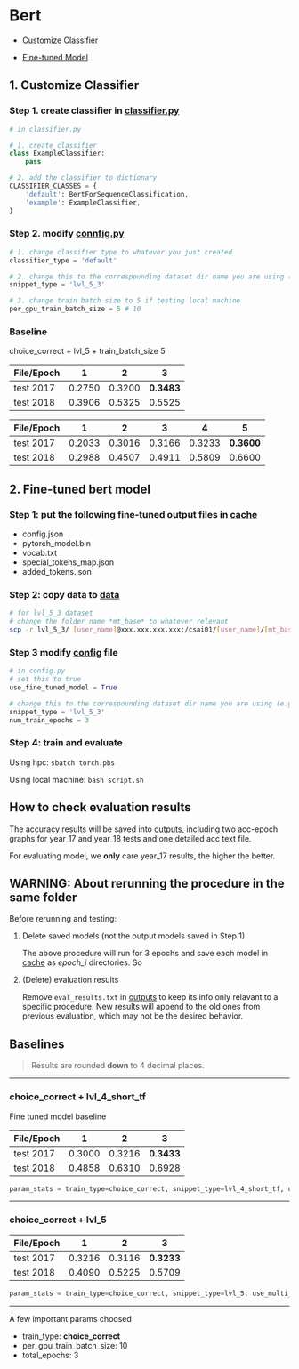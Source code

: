 # Bert

- [Customize Classifier](#Use-customized-classifier)

- [Fine-tuned Model](#Use-fine-tuned-bert-model)

## 1. Customize Classifier

### Step 1. create classifier in [classifier.py](./classifier.py)

```py
# in classifier.py

# 1. create classifier
class ExampleClassifier:
    pass

# 2. add the classifier to dictionary
CLASSIFIER_CLASSES = {
    'default': BertForSequenceClassification,
    'example': ExampleClassifier,
}
```

### Step 2. modify [connfig.py](./config.py)

```py
# 1. change classifier type to whatever you just created
classifier_type = 'default'

# 2. change this to the correspounding dataset dir name you are using (e.g. lvl_5, lvl_4_short_tf)
snippet_type = 'lvl_5_3'

# 3. change train batch size to 5 if testing local machine
per_gpu_train_batch_size = 5 # 10
```

### Baseline

choice_correct + lvl_5 + train_batch_size 5

| File/Epoch    | 1        | 2      | 3       |
| ------------- |:--------:| :-----:| :---:   |
| test 2017     | 0.2750   | 0.3200 | **0.3483**  |
| test 2018     | 0.3906   | 0.5325 | 0.5525  |

| File/Epoch    | 1        | 2      | 3       | 4    | 5    |
| ------------- |:--------:| :-----:| :---:   |:----:         |:----:  |
| test 2017     | 0.2033   | 0.3016 | 0.3166  | 0.3233    |  **0.3600**   |
| test 2018     | 0.2988   | 0.4507 | 0.4911    | 0.5809    |  0.6600   |

## 2. Fine-tuned bert model

### Step 1: put the following fine-tuned output files in [cache](./cache/)

- config.json
- pytorch_model.bin  
- vocab.txt
- special_tokens_map.json
- added_tokens.json

### Step 2: copy data to [data](./data/)

```bash
# for lvl_5_3 dataset
# change the folder name *mt_base* to whatever relevant
scp -r lvl_5_3/ [user_name]@xxx.xxx.xxx.xxx:/csai01/[user_name]/[mt_base]
```

### Step 3 modify [config](./config.py#L10-L12) file

```py
# in config.py
# set this to true
use_fine_tuned_model = True

# change this to the correspounding dataset dir name you are using (e.g. lvl_5, lvl_4_short_tf)
snippet_type = 'lvl_5_3'
num_train_epochs = 3
```

### Step 4: train and evaluate

Using hpc: `sbatch torch.pbs`

Using local machine: `bash script.sh`

## How to check evaluation results

The accuracy results will be saved into [outputs](./outputs), including two acc-epoch graphs for year_17 and year_18 tests and one detailed acc text file.

For evaluating model, we **only** care year_17 results, the higher the better.

## WARNING: About rerunning the procedure in the same folder

Before rerunning and testing:

1. Delete saved models (not the output models saved in Step 1)

    The above procedure will run for 3 epochs and save each model in [cache](./cache/) as *epoch_i* directories. So

2. (Delete) evaluation results

    Remove `eval_results.txt` in [outputs](./outputs) to keep its info only relavant to a specific procedure. New results will append to the old ones from previous evaluation, which may not be the desired behavior.

## Baselines

> Results are rounded **down** to 4 decimal places.

---

### choice_correct + lvl_4_short_tf

Fine tuned model baseline

| File/Epoch    | 1        | 2      | 3       |
| ------------- |:--------:| :-----:| :---:   |
| test 2017     | 0.3000   | 0.3216 | **0.3433**  |
| test 2018     | 0.4858   | 0.6310 | 0.6928  |

```py
param_stats = train_type=choice_correct, snippet_type=lvl_4_short_tf, use_multi_gpu=False, visdom_name=lvl_4_short_tf, use_fine_tuned_model=False,  total_epochs=3, train_file=test_18_choice_correct.tsv, max_seq_length=512, per_gpu_train_batch_size=10, per_gpu_eval_batch_size=5
```

---

### choice_correct + lvl_5

| File/Epoch    | 1        | 2      | 3       |
| ------------- |:--------:| :-----:| :---:   |
| test 2017     | 0.3216   | 0.3116 | **0.3233**  |
| test 2018     | 0.4090   | 0.5225 | 0.5709  |

```py
param_stats = train_type=choice_correct, snippet_type=lvl_5, use_multi_gpu=False, visdom_name=lvl_5, use_fine_tuned_model=False,  total_epochs=3, train_file=test_18_choice_correct.tsv, max_seq_length=512, per_gpu_train_batch_size=10, per_gpu_eval_batch_size=5
```

---

A few important params choosed

- train_type: **choice_correct**
- per_gpu_train_batch_size: 10
- total_epochs: 3
